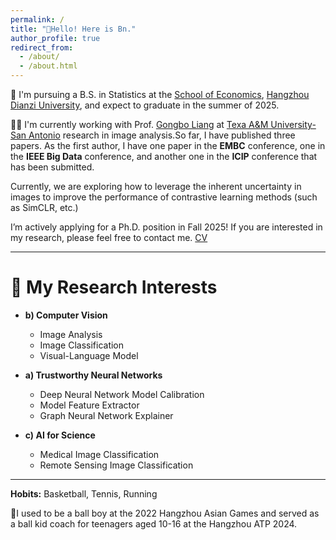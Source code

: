 ```yaml
---
permalink: /
title: "👋Hello! Here is Bn."
author_profile: true
redirect_from: 
  - /about/
  - /about.html
---
```


<!-- ![script](/images/about.jpg){: .align-right width="300px"} -->

📖 I'm pursuing a B.S. in Statistics at the [School of Economics](https://economics.hdu.edu.cn/eco_en/), [Hangzhou Dianzi University](https://en.hdu.edu.cn/), and expect to graduate in the summer of 2025.

👨‍💻 I'm currently working with Prof. [Gongbo Liang](http://www.gb-liang.com/)  at [Texa A&M University-San Antonio](https://www.tamusa.edu/) research in image analysis.So far, I have published three papers. As the first author, I have one paper in the **EMBC** conference, one in the **IEEE Big Data** conference, and another one in the **ICIP** conference that has been submitted.


Currently, we are exploring how to leverage the inherent uncertainty in images to improve the performance of contrastive learning methods (such as SimCLR, etc.)

I’m actively applying for a Ph.D. position in Fall 2025! If you are interested in my research, please feel free to contact me. [CV](https://github.com/Bn-123/Bn-123.github.io/blob/main/files/CV.pdf)

---

# 🔎 My Research Interests 

* **b) Computer Vision**
  - Image Analysis
  - Image Classification
  - Visual-Language Model

* **a) Trustworthy Neural Networks**
  - Deep Neural Network Model Calibration
  - Model Feature Extractor
  - Graph Neural Network Explainer

* **c) AI for Science**
  - Medical Image Classification
  - Remote Sensing Image Classification

---
**Hobits:** Basketball, Tennis, Running

🎾I used to be a ball boy at the 2022 Hangzhou Asian Games and served as a ball kid coach for teenagers aged 10-16 at the Hangzhou ATP 2024.

 

